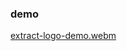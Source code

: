 ### demo
[extract-logo-demo.webm](https://github.com/user-attachments/assets/26ef5329-9f4f-4325-a94c-64e446f2ab7d)

